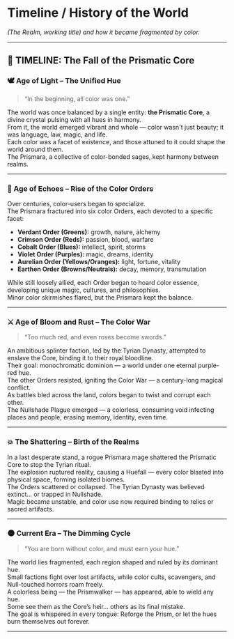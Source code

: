 
# Timeline / History of the World

_(The Realm, working title) and how it became fragmented by color._

---

## 📜 TIMELINE: The Fall of the Prismatic Core


### 🕊️ Age of Light – The Unified Hue

> “In the beginning, all color was one.”


The world was once balanced by a single entity: **the Prismatic Core**, 
a divine crystal pulsing with all hues in harmony.\
From it, the world emerged vibrant and whole — color wasn't just beauty; it was language, law, magic, and life.\
Each color was a facet of existence, and those attuned to it could shape the world around them.\
The Prismara, a collective of color-bonded sages, kept harmony between realms.

---

### 🔮 Age of Echoes – Rise of the Color Orders

Over centuries, color-users began to specialize. \
The Prismara fractured into six color Orders, each devoted to a specific facet:

- **Verdant Order (Greens):** growth, nature, alchemy  
- **Crimson Order (Reds):** passion, blood, warfare  
- **Cobalt Order (Blues):** intellect, spirit, storms  
- **Violet Order (Purples):** magic, dreams, identity  
- **Aurelian Order (Yellows/Oranges):** light, fortune, vitality  
- **Earthen Order (Browns/Neutrals):** decay, memory, transmutation


While still loosely allied, each Order began to hoard color essence, developing unique magic, cultures, and philosophies.\
Minor color skirmishes flared, but the Prismara kept the balance.

---

### ⚔️ Age of Bloom and Rust – The Color War

> “Too much red, and even roses become swords.”


An ambitious splinter faction, led by the Tyrian Dynasty, 
attempted to enslave the Core, binding it to their royal bloodline.\
Their goal: monochromatic dominion — a world under one eternal purple-red hue.\
The other Orders resisted, igniting the Color War — a century-long magical conflict.\
As battles bled across the land, colors began to twist and corrupt each other.\
The Nullshade Plague emerged — a colorless, consuming void infecting places and people, 
erasing memory, identity, even time.

---

### 💥 The Shattering – Birth of the Realms

In a last desperate stand, a rogue Prismara mage shattered the Prismatic Core to stop the Tyrian ritual.\
The explosion ruptured reality, causing a Huefall — every color blasted into physical space, forming isolated biomes.\
The Orders scattered or collapsed. The Tyrian Dynasty was believed extinct… or trapped in Nullshade.\
Magic became unstable, and color use now required binding to relics or sacred artifacts.

---

### 🌑 Current Era – The Dimming Cycle

> “You are born without color, and must earn your hue.”


The world lies fragmented, each region shaped and ruled by its dominant hue.\
Small factions fight over lost artifacts, while color cults, scavengers, and Null-touched horrors roam freely.\
A colorless being — the Prismwalker — has appeared, able to wield any hue.\
Some see them as the Core’s heir… others as its final mistake.\
The goal is whispered in every tongue: 
Reforge the Prism, or let the hues burn themselves out forever.

---
